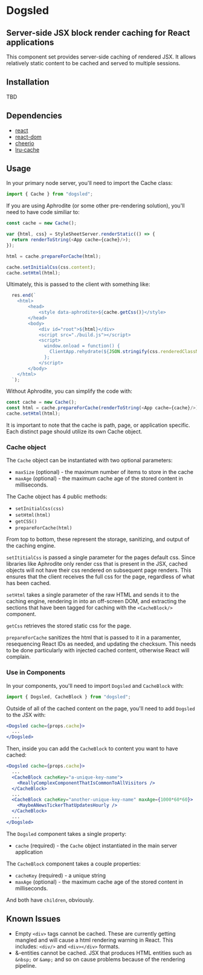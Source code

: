 # Dogsled
## Server-side JSX block render caching for React applications

This component set provides server-side caching of rendered JSX.  It allows
relatively static content to be cached and served to multiple sessions.

## Installation

TBD

## Dependencies

* [react](https://www.npmjs.com/package/react)
* [react-dom](https://www.npmjs.com/package/react-dom)
* [cheerio](https://www.npmjs.com/package/cheerio)
* [lru-cache](https://www.npmjs.com/package/lru-cache)

## Usage

In your primary node server, you'll need to import the Cache class:

```js
import { Cache } from "dogsled";
```

If you are using Aphrodite (or some other pre-rendering solution), you'll need
to have code similiar to:

```js
const cache = new Cache();

var {html, css} = StyleSheetServer.renderStatic(() => {
  return renderToString(<App cache={cache}/>);
});

html = cache.prepareForCache(html);

cache.setInitialCss(css.content);
cache.setHtml(html);
```

Ultimately, this is passed to the client with something like:

```js
  res.end(`
    <html>
        <head>
            <style data-aphrodite>${cache.getCss()}</style>
        </head>
        <body>
            <div id="root">${html}</div>
            <script src="./build.js"></script>
            <script>
              window.onload = function() {
                ClientApp.rehydrate(${JSON.stringify(css.renderedClassNames)});
              };
            </script>
        </body>
    </html>
  `);
```


Without Aphrodite, you can simplify the code with:

```js
const cache = new Cache();
const html = cache.prepareForCache(renderToString(<App cache={cache}/>));
cache.setHtml(html);
```

It is important to note that the cache is path, page, or application specific.  Each distinct page should utilize its own Cache object.


### Cache object

The `Cache` object can be instantiated with two optional parameters:

* `maxSize` (optional) - the maximum number of items to store in the cache
* `maxAge` (optional) - the maximum cache age of the stored content in milliseconds.

The Cache object has 4 public methods:

* `setInitialCss(css)`
* `setHtml(html)`
* `getCSS()`
* `prepareForCache(html)`

From top to bottom, these represent the storage, sanitizing, and output of the caching engine.

`setItitialCss` is passed a single parameter for the pages default css.  Since libraries like Aphrodite only render css that is present in the JSX, cached objects will not have their css rendered on subsequent page renders.  This ensures that the client receives the full css for the page, regardless of what has been cached.

`setHtml` takes a single parameter of the raw HTML and sends it to the caching engine, rendering in into an off-screen DOM, and extracting the sections that have been tagged for caching with the `<CacheBlock/>` component.

`getCss` retrieves the stored static css for the page.

`prepareForCache` sanitizes the html that is passed to it in a paramenter, resequencing React IDs as needed, and updating the checksum.  This needs to be done particularly with injected cached content, otherwise React will complain.

### Use in Components


In your components, you'll need to import `Dogsled` and `CacheBlock` with:

```js
import { Dogsled, CacheBlock } from "dogsled";
```

Outside of all of the cached content on the page, you'll need to add `Dogsled`
to the JSX with:

```jsx
<Dogsled cache={props.cache}>
  ...
</Dogsled>
```

Then, inside you can add the `CacheBlock` to content you want to have cached:

```jsx
<Dogsled cache={props.cache}>
  ...
  <CacheBlock cacheKey="a-unique-key-name">
    <ReallyComplexComponentThatIsCommonToAllVisitors />
  </CacheBlock>
  ...
  <CacheBlock cacheKey="another-unique-key-name" maxAge={1000*60*60}>
    <MaybeANewsTickerThatUpdatesHourly />
  </CacheBlock>
  ...
</Dogsled>
```

The `Dogsled` component takes a single property:

* `cache` (required) - the `Cache` object instantiated in the main server application

The `CacheBlock` component takes a couple properties:

* `cacheKey` (required) - a unique string
* `maxAge` (optional) - the maximum cache age of the stored content in milliseconds.

And both have `children`, obviously.

## Known Issues

* Empty `<div>` tags cannot be cached.  These are currently getting mangled and will cause a html rendering warning in React.  This includes: `<div/>` and `<div></div>` formats.
* &-entities cannot be cached.  JSX that produces HTML entities such as `&nbsp;` or `&amp;` and so on cause problems because of the rendering pipeline.
 
